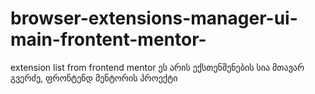 # browser-extensions-manager-ui-main-frontent-mentor-
extension list from frontend mentor
ეს არის ექსთენშენების სია მთავარ გვერძე, ფრონტენდ მენტორის პროექტი
